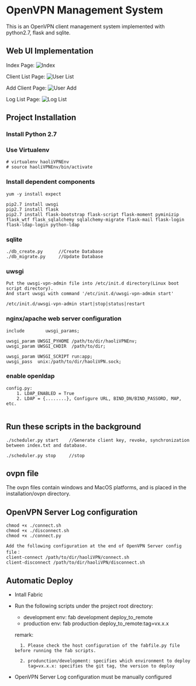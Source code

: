 # OpenVPN Management System
This is an OpenVPN client management system implemented with python2.7, flask and sqlite.

## Web UI Implementation
Index Page:
![Index](https://github.com/sibosend/openvpn-admin-ui/raw/master/screenshots/1.png)

Client List Page:
![User List](https://github.com/sibosend/openvpn-admin-ui/raw/master/screenshots/2.png)

Add Client Page:
![User Add](https://github.com/sibosend/openvpn-admin-ui/raw/master/screenshots/3.png)

Log List Page:
![Log List](https://github.com/sibosend/openvpn-admin-ui/raw/master/screenshots/4.png)

## Project Installation

### Install Python 2.7
 
### Use Virtualenv
````
# virtualenv haoliVPNEnv
# source haoliVPNEnv/bin/activate
````

### Install dependent components
````
yum -y install expect
````
````
pip2.7 install uwsgi
pip2.7 install flask
pip2.7 install flask-bootstrap flask-script flask-moment pyminizip flask_wtf flask_sqlalchemy sqlalchemy-migrate flask-mail flask-login flask-ldap-login python-ldap
````

### sqlite
````
./db_create.py      //Create Database
./db_migrate.py     //Update Database
````

### uwsgi
````
Put the uwsgi-vpn-admin file into /etc/init.d directory(Linux boot script directory).
And start uwsgi with command '/etc/init.d/uwsgi-vpn-admin start'

/etc/init.d/uwsgi-vpn-admin start|stop|status|restart
````
### nginx/apache web server configuration
````
include        uwsgi_params;

uwsgi_param UWSGI_PYHOME /path/to/dir/haoliVPNEnv;
uwsgi_param UWSGI_CHDIR  /path/to/dir;

uwsgi_param UWSGI_SCRIPT run:app;
uwsgi_pass  unix:/path/to/dir/haoliVPN.sock;
````

### enable openldap
````
config.py: 
    1. LDAP_ENABLED = True
    2. LDAP = {........}, Configure URL, BIND_DN/BIND_PASSORD, MAP, etc.
    
````

## Run these scripts in the background
````
./scheduler.py start    //Generate client key, revoke, synchronization between index.txt and database.

./scheduler.py stop     //stop

````
## ovpn file
The ovpn files contain windows and MacOS platforms, and is placed in the installation/ovpn directory.

## OpenVPN Server Log configuration
````
chmod +x ./connect.sh
chmod +x ./disconnect.sh
chmod +x ./connect.py

Add the following configuration at the end of OpenVPN Server config file：
client-connect /path/to/dir/haoliVPN/connect.sh
client-disconnect /path/to/dir/haoliVPN/disconnect.sh
````

## Automatic Deploy
* Intall Fabric
* Run the following scripts under the project root directory:
    * development env: fab development deploy_to_remote
    * production env: fab production deploy_to_remote:tag=vx.x.x

    remark:

        1. Please check the host configuration of the fabfile.py file before running the fab scripts.

        2. produnction/development: specifies which environment to deploy
           tag=vx.x.x: specifies the git tag, the version to deploy

* OpenVPN Server Log configuration must be manually configured
